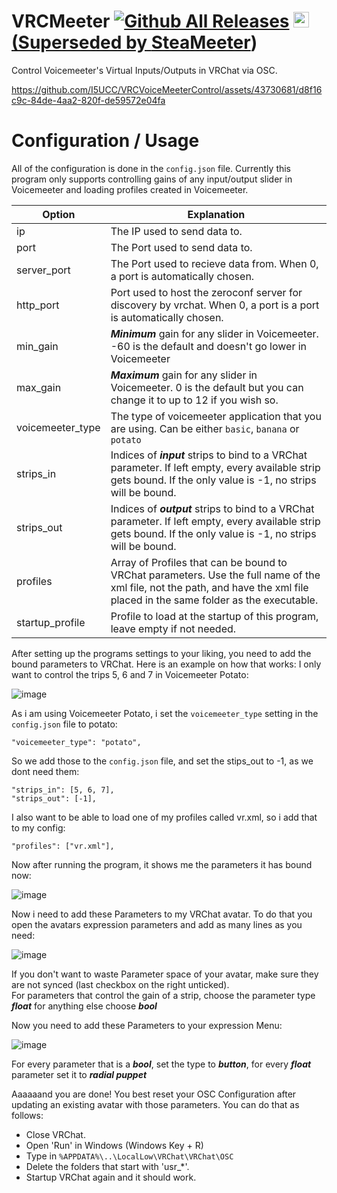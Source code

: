 # VRCMeeter [![Github All Releases](https://img.shields.io/github/downloads/i5ucc/VRCMeeter/total.svg)](https://github.com/I5UCC/VRCMeeter/releases/latest) <a href='https://ko-fi.com/i5ucc' target='_blank'><img height='35' style='border:0px;height:25px;' src='https://az743702.vo.msecnd.net/cdn/kofi3.png?v=0' border='0' alt='Buy Me a Coffee at ko-fi.com' /> (Superseded by [SteaMeeter](https://github.com/I5UCC/SteaMeeter))


Control Voicemeeter's Virtual Inputs/Outputs in VRChat via OSC. 

https://github.com/I5UCC/VRCVoiceMeeterControl/assets/43730681/d8f16c9c-84de-4aa2-820f-de59572e04fa

# Configuration / Usage

All of the configuration is done in the `config.json` file.
Currently this program only supports controlling gains of any input/output slider in Voicemeeter and loading profiles created in Voicemeeter.

| Option | Explanation |
| ------ | ----------- |
| ip | The IP used to send data to. |
| port | The Port used to send data to. |
| server_port | The Port used to recieve data from. When 0, a port is automatically chosen. |
| http_port | Port used to host the zeroconf server for discovery by vrchat. When 0, a port is a port is automatically chosen. |
| min_gain | ***Minimum*** gain for any slider in Voicemeeter. -60 is the default and doesn't go lower in Voicemeeter |
| max_gain | ***Maximum*** gain for any slider in Voicemeeter. 0 is the default but you can change it to up to 12 if you wish so. |
| voicemeeter_type | The type of voicemeeter application that you are using. Can be either `basic`, `banana` or `potato` |
| strips_in | Indices of ***input*** strips to bind to a VRChat parameter. If left empty, every available strip gets bound. If the only value is -1, no strips will be bound. |
| strips_out | Indices of ***output*** strips to bind to a VRChat parameter. If left empty, every available strip gets bound. If the only value is -1, no strips will be bound. |
| profiles | Array of Profiles that can be bound to VRChat parameters. Use the full name of the xml file, not the path, and have the xml file placed in the same folder as the executable. |
| startup_profile | Profile to load at the startup of this program, leave empty if not needed. |

After setting up the programs settings to your liking, you need to add the bound parameters to VRChat. Here is an example on how that works:
I only want to control the trips 5, 6 and 7 in Voicemeeter Potato:

![image](https://github.com/I5UCC/VRCMeeter/assets/43730681/47da8ace-ade1-42e0-ac98-54ff8b343d2e)

As i am using Voicemeeter Potato, i set the `voicemeeter_type` setting in the `config.json` file to potato:

`"voicemeeter_type": "potato",`

So we add those to the `config.json` file, and set the stips_out to -1, as we dont need them:

```
"strips_in": [5, 6, 7],
"strips_out": [-1],
```

I also want to be able to load one of my profiles called vr.xml, so i add that to my config:

`"profiles": ["vr.xml"],`

Now after running the program, it shows me the parameters it has bound now:

![image](https://github.com/I5UCC/VRCMeeter/assets/43730681/bfc8479a-507b-4ddc-8dc8-1324c001b7f0)

Now i need to add these Parameters to my VRChat avatar. To do that you open the avatars expression parameters and add as many lines as you need:

![image](https://github.com/I5UCC/VRCMeeter/assets/43730681/ffe05722-8763-426a-9482-a2ac45ef9ff2)

If you don't want to waste Parameter space of your avatar, make sure they are not synced (last checkbox on the right unticked). <br>
For parameters that control the gain of a strip, choose the parameter type ***float*** for anything else choose ***bool***

Now you need to add these Parameters to your expression Menu:

![image](https://github.com/I5UCC/VRCMeeter/assets/43730681/71fe16ab-38eb-43bb-aa4e-935e1affa6cb)

For every parameter that is a ***bool***, set the type to ***button***, for every ***float*** parameter set it to ***radial puppet*** 

Aaaaaand you are done! You best reset your OSC Configuration after updating an existing avatar with those parameters. You can do that as follows:
- Close VRChat.
- Open 'Run' in Windows (Windows Key + R)
- Type in `%APPDATA%\..\LocalLow\VRChat\VRChat\OSC`
- Delete the folders that start with 'usr_*'.
- Startup VRChat again and it should work.
